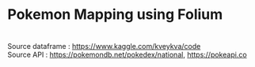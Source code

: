 # <b>Pokemon Mapping using Folium</b>

#

Source dataframe : https://www.kaggle.com/kveykva/code <br>
Source API : https://pokemondb.net/pokedex/national, https://pokeapi.co
